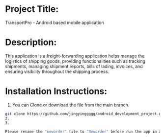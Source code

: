 # Project Title:
TransportPro - Android based mobile application 

# Description:
This application is a freight-forwarding application helps manage the logistics of shipping goods, providing functionalities such as tracking shipments, managing shipment reports, bills of lading, invoices, and ensuring visibility throughout the shipping process. 

# Installation Instructions:
1. You can Clone or download the file from the main branch.
```bash
git clone https://github.com/jingyinggggg/android_development_project.git
2. 
3. 

Please rename the "neworder" file to "Neworder" before run the app in android stuidio
